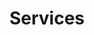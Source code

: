 ---
title: Services
menu:
  main:
    weight: 1
  footer:
    weight: 1
seo:
  page_title:
  meta_description:
  featured_image:
hero: 
  enabled: true
  heading: Our Services
  sub_heading:
  body:
    Dr. Emily provides safe and effective chiropractic adjustments for all ages. Dr. Emily has training in diversified, Thompson, and Activator, as well as many more techniques.


    At Chiropractic Family we provide services to those who are infants to elderly.
  button:
    enabled: true
    open_in_new_tab: true
    button_url: #
    button_text: Visit Us
  image:
    image_url: /artistic-branch_l1qtz9.jpg
    image_alt: Artistic Branch
  image1:
    image_url: /stock-baby-image_xfoebd.jpg
    image_alt:  Stock Image Baby
who_we_service:
  enabled: true
  content:
    - heading: pregnancy
      benefits: >-
        * Reduce labor average labor times

        * Increase comfort during pregnancy

        * Support natural labor

        * Relieve neck, back, + pelvic pain
        
        * Utilizes the Webster Technique
        
        * Alleviate nausea, reflux + indigestion
    - heading: infants
      benefits: >-
        * Alignment after birth

        * Alleviate growing pains

        * Reduce excessive crying

        * Helps gas pain + constipation

        * Treat nursing issues

        * Proper development
    - heading: kiddos
      benefits: >-
        * Ease colic symptoms

        * Address constipation

        * Prevent ear infections

        * Boost immune system function

        * Improve sleep

        * Coordination
    - heading: adults
      benefits: >-
        * Improve energy + focus

        * Manage stress + moods

        * Reduce inflammation

        * Pain relief

        * Added mobility

        * Sciatica treatment
block:
  heading: what to expect
  enabled: true
  content:
    - heading: "Consultation and Examination:"
      body: 
        During your first visit Dr. Emily will take a detailed health history and discuss your health concerns, goals, and reason for your visit. After the initial consultation, we will perform a comprehensive chiropractic exam.
    - heading: "Report of findings:"
      body: 
        Your report of findings is scheduled after your initial consultation. This allows the doctor to have time to interpret and understand your chiropractic exam and come up with a treatment plan specifically for you. The report of findings is a detailed report of what you need to help solve the problem that brought you into our office. With your individual care in mind, we are hoping to be the solution to your concerns.
    - heading: "Continuing care:"
      body: 
        Your adjustments will be given by Dr. Emily, and anything else that she sees necessary to help you on your healing journey. Stretching and exercises may be recommended to help you feel great. Please ask questions along the way! We are excited to be able to be part of your health journey.
  button: 
    enabled: false
    button_url: #
    button_text: 
  image:
    image_url: /uploads/back-exam-group.jpg
    image_alt: Image of a patient getting a back exam
  image1:
    image_url: /uploads/back-massage-group.jpg
    image_alt: Image of a patient getting a back massage
---